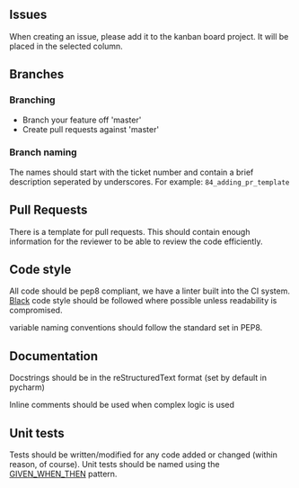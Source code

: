 ## Issues 

When creating an issue, please add it to the kanban board project. It will be placed in the selected column.

## Branches 
### Branching
* Branch your feature off 'master'
* Create pull requests against 'master'

### Branch naming

The names should start with the ticket number and contain a brief description seperated by underscores. For example:
`84_adding_pr_template`

## Pull Requests 
There is a template for pull requests. This should contain enough information for the reviewer to be able to review the code efficiently.

## Code style
All code should be pep8 compliant, we have a linter built into the CI system. 
[Black](https://black.readthedocs.io/en/stable/the_black_code_style.html) code style should be followed where possible unless readability is compromised. 

variable naming conventions should follow the standard set in PEP8.

## Documentation 
Docstrings should be in the reStructuredText format (set by default in pycharm) 

Inline comments should be used when complex logic is used

## Unit tests
Tests should be written/modified for any code added or changed (within reason, of course).
Unit tests should be named using the [GIVEN_WHEN_THEN](https://www.agilealliance.org/glossary/gwt/) pattern.

